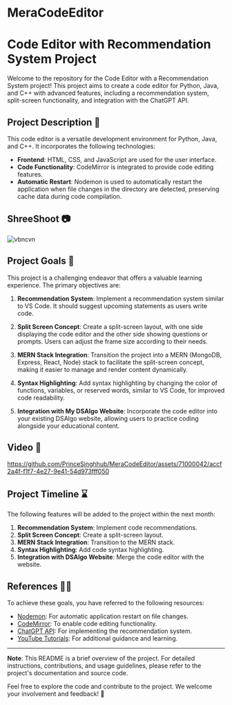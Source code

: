 # MeraCodeEditor
# Code Editor with Recommendation System Project

Welcome to the repository for the Code Editor with a Recommendation System project! This project aims to create a code editor for Python, Java, and C++ with advanced features, including a recommendation system, split-screen functionality, and integration with the ChatGPT API.

## Project Description 🧠

This code editor is a versatile development environment for Python, Java, and C++. It incorporates the following technologies:

- **Frontend**: HTML, CSS, and JavaScript are used for the user interface.
- **Code Functionality**: CodeMirror is integrated to provide code editing features.
- **Automatic Restart**: Nodemon is used to automatically restart the application when file changes in the directory are detected, preserving cache data during code compilation.

## ShreeShoot 📷
![vbncvn](https://github.com/PrinceSinghhub/MeraCodeEditor/assets/71000042/1f6aeb40-e27c-4cfe-8f89-9af59f58364b)

## Project Goals 🎯

This project is a challenging endeavor that offers a valuable learning experience. The primary objectives are:

1. **Recommendation System**: Implement a recommendation system similar to VS Code. It should suggest upcoming statements as users write code.

2. **Split Screen Concept**: Create a split-screen layout, with one side displaying the code editor and the other side showing questions or prompts. Users can adjust the frame size according to their needs.

3. **MERN Stack Integration**: Transition the project into a MERN (MongoDB, Express, React, Node) stack to facilitate the split-screen concept, making it easier to manage and render content dynamically.

4. **Syntax Highlighting**: Add syntax highlighting by changing the color of functions, variables, or reserved words, similar to VS Code, for improved code readability.

5. **Integration with My DSAlgo Website**: Incorporate the code editor into your existing DSAlgo website, allowing users to practice coding alongside your educational content.

## Video 🎥


https://github.com/PrinceSinghhub/MeraCodeEditor/assets/71000042/accf2a4f-f1f7-4e27-9e41-54d973fff050


## Project Timeline ⌛

The following features will be added to the project within the next month:

1. **Recommendation System**: Implement code recommendations.
2. **Split Screen Concept**: Create a split-screen layout.
3. **MERN Stack Integration**: Transition to the MERN stack.
4. **Syntax Highlighting**: Add code syntax highlighting.
5. **Integration with DSAlgo Website**: Merge the code editor with the website.

## References 🙌🙏

To achieve these goals, you have referred to the following resources:

- [Nodemon](https://lnkd.in/d7UKAK6j): For automatic application restart on file changes.
- [CodeMirror](https://codemirror.net/): To enable code editing functionality.
- [ChatGPT API](https://lnkd.in/dbkF2EFd): For implementing the recommendation system.
- [YouTube Tutorials](https://lnkd.in/dtkQpcKq): For additional guidance and learning.

---

**Note**: This README is a brief overview of the project. For detailed instructions, contributions, and usage guidelines, please refer to the project's documentation and source code.

Feel free to explore the code and contribute to the project. We welcome your involvement and feedback! 🚀

